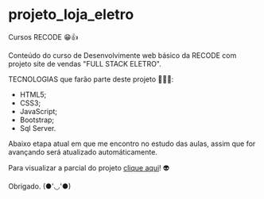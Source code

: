 # projeto_loja_eletro

Cursos RECODE 😁👍

Conteúdo do curso de Desenvolvimente web básico da RECODE com projeto site de vendas "FULL STACK ELETRO".

TECNOLOGIAS que farão parte deste projeto 🧑‍🚀🚀:
- HTML5;
- CSS3;
- JavaScript;
- Bootstrap;
- Sql Server.


Abaixo etapa atual em que me encontro no estudo das aulas, assim que for avançando será atualizado automáticamente.

Para visualizar a parcial do projeto <a href="https://robertojunnior.github.io/projeto_loja_eletro/">clique aqui</a>! 👽

Obrigado.
(●'◡'●)
